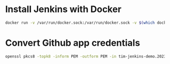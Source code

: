 # Install Jenkins with Docker

```sh
docker run -v /var/run/docker.sock:/var/run/docker.sock -v $(which docker):$(which docker) -v `pwd`/data:/var/jenkins_home -v -p 8080:8080 --name jenkins-server -d jenkins/jenkins:lts-jdk11
```

# Convert Github app credentials

```sh
openssl pkcs8 -topk8 -inform PEM -outform PEM -in tim-jenkins-demo.2023-05-25.private-key.pem -out converted-github-app.pem -nocrypt
```


